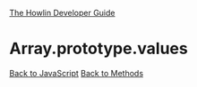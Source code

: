 [The Howlin Developer Guide](/index.md)



Array.prototype.values
======================

[Back to JavaScript](../index.md)
[Back to Methods](../methods.md)



